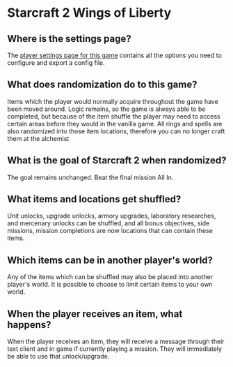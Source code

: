 # Starcraft 2 Wings of Liberty

## Where is the settings page?

The [player settings page for this game](../player-settings) contains all the options you need to configure and export a
config file.

## What does randomization do to this game?

Items which the player would normally acquire throughout the game have been moved around. Logic remains, so the game is
always able to be completed, but because of the item shuffle the player may need to access certain areas before they
would in the vanilla game. All rings and spells are also randomized into those item locations, therefore you can no
longer craft them at the alchemist

## What is the goal of Starcraft 2 when randomized?

The goal remains unchanged. Beat the final mission All In.

## What items and locations get shuffled?

Unit unlocks, upgrade unlocks, armory upgrades, laboratory researches, and mercenary unlocks can be shuffled, and all
bonus objectives, side missions, mission completions are now locations that can contain these items.

## Which items can be in another player's world?

Any of the items which can be shuffled may also be placed into another player's world. It is possible to choose to limit
certain items to your own world.

## When the player receives an item, what happens?

When the player receives an item, they will receive a message through their text client and in game if currently playing
 a mission.  They will immediately be able to use that unlock/upgrade.

